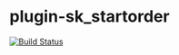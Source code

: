 plugin-sk_startorder
================
[![Build Status](https://travis-ci.org/EQdkpPlus/plugin-sk_startorder.svg)](https://travis-ci.org/EQdkpPlus/plugin-sk_startorder)
